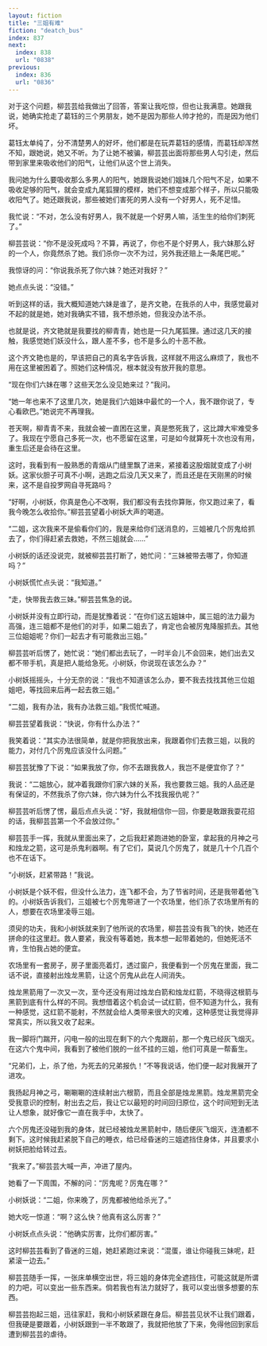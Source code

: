 ```yaml
---
layout: fiction
title: "三姐有难"
fiction: "deatch_bus"
index: 837
next:
  index: 838
  url: "0838"
previous:
  index: 836
  url: "0836"
---
```

对于这个问题，柳芸芸给我做出了回答，答案让我吃惊，但也让我满意。她跟我说，她确实抢走了葛钰的三个男朋友，她不是因为那些人帅才抢的，而是因为他们坏。

葛钰太单纯了，分不清楚男人的好坏，他们都是在玩弄葛钰的感情，而葛钰却浑然不知，跟她说，她又不听。为了让她不被骗，柳芸芸出面将那些男人勾引走，然后带到家里来吸收他们的阳气，让他们从这个世上消失。

我问她为什么要吸收那么多男人的阳气，她跟我说她们姐妹几个阳气不足，如果不吸收足够的阳气，就会变成九尾狐狸的模样，她们不想变成那个样子，所以只能吸收阳气了。她还跟我说，那些被她们害死的男人没有一个好男人，死不足惜。

我忙说：“不对，怎么没有好男人，我不就是一个好男人嘛，活生生的给你们刺死了。”

柳芸芸说：“你不是没死成吗？不算，再说了，你也不是个好男人，我六妹那么好的一个人，你竟然杀了她。我们杀你一次不为过，另外我还赔上一条尾巴呢。”

我惊讶的问：“你说我杀死了你六妹？她还对我好？”

她点点头说：“没错。”

听到这样的话，我大概知道她六妹是谁了，是齐文艳，在我杀的人中，我感觉最对不起的就是她，她对我确实不错，我不想杀她，但我没办法不杀。

也就是说，齐文艳就是我要找的柳青青，她也是一只九尾狐狸。通过这几天的接触，我感觉她们妖没什么，跟人差不多，也不是多么的十恶不赦。

这个齐文艳也是的，早该把自己的真名字告诉我，这样就不用这么麻烦了，我也不用在这里被困着了。照她们这种情况，根本就没有放开我的意思。

“现在你们六妹在哪？这些天怎么没见她来过？”我问。

“她一年也来不了这里几次，她是我们六姐妹中最忙的一个人，我不跟你说了，专心看欧巴。”她说完不再理我。

苍天啊，柳青青不来，我就会被一直困在这里，真是憋死我了，这比蹲大牢难受多了。我现在宁愿自己多死一次，也不愿留在这里，可是如今就算死十次也没有用，重生后还是会待在这里。

这时，我看到有一股熟悉的青烟从门缝里飘了进来，紧接着这股烟就变成了小树妖。这家伙胆子可真不小啊，逃跑之后没几天又来了，而且还是在天刚黑的时候来，这不是自投罗网自寻死路吗？

“好啊，小树妖，你真是色心不改啊，我们都没有去找你算账，你又跑过来了，看我今晚怎么收拾你。”柳芸芸望着小树妖大声的喝道。

“二姐，这次我来不是偷看你们的，我是来给你们送消息的，三姐被几个厉鬼给抓去了，你们得赶紧去救她，不然三姐就会……”

小树妖的话还没说完，就被柳芸芸打断了，她忙问：“三妹被带去哪了，你知道吗？”

小树妖慌忙点头说：“我知道。”

“走，快带我去救三妹。”柳芸芸焦急的说。

小树妖并没有立即行动，而是犹豫着说：“在你们这五姐妹中，属三姐的法力最为高强，连三姐都不是他们的对手，如果二姐去了，肯定也会被厉鬼降服抓去。其他三位姐姐呢？你们一起去才有可能救出三姐。”

柳芸芸听后愣了，她忙说：“她们都出去玩了，一时半会儿不会回来，她们出去又都不带手机，真是把人能给急死。小树妖，你说现在该怎么办？”

小树妖摇摇头，十分无奈的说：“我也不知道该怎么办，要不我去找找其他三位姐姐吧，等找回来后再一起去救三姐。”

“二姐，我有办法，我有办法救三姐。”我慌忙喊道。

柳芸芸望着我说：“快说，你有什么办法？”

我笑着说：“其实办法很简单，就是你把我放出来，我跟着你们去救三姐，以我的能力，对付几个厉鬼应该没什么问题。”

柳芸芸犹豫了下说：“如果我放了你，你不去跟我救人，我岂不是便宜你了？”

我说：“二姐放心，就冲着我跟你们家六妹的关系，我也要救三姐。我的人品还是有保证的，不然我杀了你六妹，你六妹为什么不找我报仇呢？”

柳芸芸听后愣了愣，最后点点头说：“好，我就相信你一回，你要是敢跟我耍花招的话，我柳芸芸第一个不会放过你。”

柳芸芸手一挥，我就从里面出来了，之后我赶紧跑进她的卧室，拿起我的月神之弓和烛龙之箭，这可是杀鬼利器啊。有了它们，莫说几个厉鬼了，就是几十个几百个也不在话下。

“小树妖，赶紧带路！”我说。

小树妖是个妖不假，但没什么法力，连飞都不会，为了节省时间，还是我带着他飞的。小树妖告诉我们，三姐被七个厉鬼带进了一个农场里，他们杀了农场里所有的人，想要在农场里凌辱三姐。

须臾的功夫，我和小树妖就来到了他所说的农场里，柳芸芸没有我飞的快，她还在拼命的往这里赶。救人要紧，我没有等着她，我本想一起带着她的，但她死活不肯，生怕我占她的便宜。

农场里有一套房子，房子里面亮着灯，透过窗户，我便看到一个厉鬼在里面，我二话不说，直接射出烛龙黑箭，让这个厉鬼从此在人间消失。

烛龙黑箭用了一次又一次，至今还没有用过烛龙白箭和烛龙红箭，不晓得这根箭与黑箭到底有什么样的不同。我想借着这个机会试一试红箭，但不知道为什么，我有一种感觉，这红箭不能射，不然就会给人类带来很大的灾难，这种感觉让我觉得非常真实，所以我又收了起来。

我一脚将门踹开，闪电一般的出现在剩下的六个鬼跟前，那一个鬼已经灰飞烟灭。在这六个鬼中间，我看到了被他们脱的一丝不挂的三姐，他们可真是一帮畜生。

“兄弟们，上，杀了他，为死去的兄弟报仇！”不等我说话，他们便一起对我展开了进攻。

我扬起月神之弓，唰唰唰的连续射出六根箭，而且全部是烛龙黑箭。烛龙黑箭完全受我意识的控制，射出去之后，我让它以最短的时间回归原位，这个时间短到无法让人想象，就好像它一直在我手中，太快了。

六个厉鬼还没碰到我的身体，就已经被烛龙黑箭射中，随后便灰飞烟灭，连渣都不剩下。这时候我赶紧脱下自己的睡衣，给已经昏迷的三姐遮挡住身体，并且要求小树妖把脸给转过去。

“我来了。”柳芸芸大喊一声，冲进了屋内。

她看了一下周围，不解的问：“厉鬼呢？厉鬼在哪？”

小树妖说：“二姐，你来晚了，厉鬼都被他给杀光了。”

她大吃一惊道：“啊？这么快？他真有这么厉害？”

小树妖点点头说：“他确实厉害，比你们都厉害。”

这时柳芸芸看到了昏迷的三姐，她赶紧跑过来说：“混蛋，谁让你碰我三妹呢，赶紧滚一边去。”

柳芸芸随手一挥，一张床单横空出世，将三姐的身体完全遮挡住，可能这就是所谓的力吧，可以变出一些东西来。倘若我也有法力就好了，我可以变出很多想要的东西。

柳芸芸抱起三姐，迅往家赶，我和小树妖紧跟在身后。柳芸芸见状不让我们跟着，但我硬是要跟着，小树妖跟到一半不敢跟了，我就把他放了下来，免得他回到家后遭到柳芸芸的虐待。